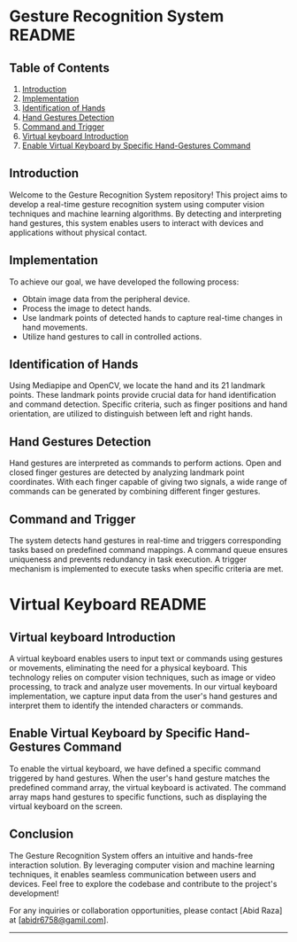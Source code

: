 # Gesture Recognition System README

## Table of Contents
1. [Introduction](#introduction)
2. [Implementation](#implementation)
3. [Identification of Hands](#identification-of-hands)
4. [Hand Gestures Detection](#hand-gestures-detection)
5. [Command and Trigger](#command-and-trigger)
6. [Virtual keyboard Introduction](#Virtual-keyboard-Introduction)
7. [Enable Virtual Keyboard by Specific Hand-Gestures Command](#Enable-Virtual-Keyboard-by-Specific-Hand-Gestures-Command)

## Introduction
Welcome to the Gesture Recognition System repository! This project aims to develop a real-time gesture recognition system using computer vision techniques and machine learning algorithms. By detecting and interpreting hand gestures, this system enables users to interact with devices and applications without physical contact.

## Implementation
To achieve our goal, we have developed the following process:
- Obtain image data from the peripheral device.
- Process the image to detect hands.
- Use landmark points of detected hands to capture real-time changes in hand movements.
- Utilize hand gestures to call in controlled actions.

## Identification of Hands
Using Mediapipe and OpenCV, we locate the hand and its 21 landmark points. These landmark points provide crucial data for hand identification and command detection. Specific criteria, such as finger positions and hand orientation, are utilized to distinguish between left and right hands.

## Hand Gestures Detection
Hand gestures are interpreted as commands to perform actions. Open and closed finger gestures are detected by analyzing landmark point coordinates. With each finger capable of giving two signals, a wide range of commands can be generated by combining different finger gestures.

## Command and Trigger
The system detects hand gestures in real-time and triggers corresponding tasks based on predefined command mappings. A command queue ensures uniqueness and prevents redundancy in task execution. A trigger mechanism is implemented to execute tasks when specific criteria are met.
# Virtual Keyboard README

## Virtual keyboard Introduction
A virtual keyboard enables users to input text or commands using gestures or movements, eliminating the need for a physical keyboard. This technology relies on computer vision techniques, such as image or video processing, to track and analyze user movements. In our virtual keyboard implementation, we capture input data from the user's hand gestures and interpret them to identify the intended characters or commands.

## Enable Virtual Keyboard by Specific Hand-Gestures Command
To enable the virtual keyboard, we have defined a specific command triggered by hand gestures. When the user's hand gesture matches the predefined command array, the virtual keyboard is activated. The command array maps hand gestures to specific functions, such as displaying the virtual keyboard on the screen.




## Conclusion
The Gesture Recognition System offers an intuitive and hands-free interaction solution. By leveraging computer vision and machine learning techniques, it enables seamless communication between users and devices. Feel free to explore the codebase and contribute to the project's development!

For any inquiries or collaboration opportunities, please contact [Abid Raza] at [abidr6758@gamil.com].

---



